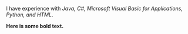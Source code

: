 I have experience with _Java, C#, Microsoft Visual Basic for Applications, Python, and HTML_.

**Here is some bold text.**

